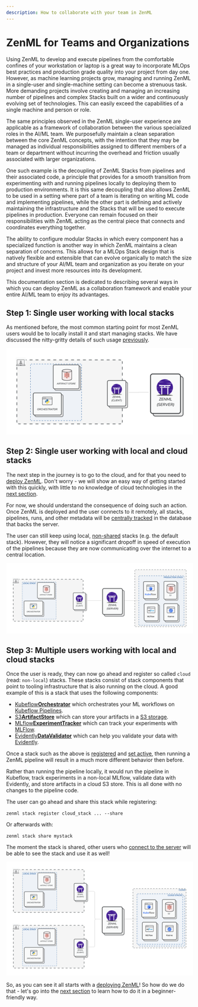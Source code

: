 ```yaml
---
description: How to collaborate with your team in ZenML
---
```


# ZenML for Teams and Organizations

Using ZenML to develop and execute pipelines from the comfortable confines of
your workstation or laptop is a great way to incorporate MLOps best practices
and production grade quality into your project from day one. However, as machine
learning projects grow, managing and running ZenML in a single-user and
single-machine setting can become a strenuous task. More demanding projects
involve creating and managing an increasing number of pipelines and complex
Stacks built on a wider and continuously evolving set of technologies. This can
easily exceed the capabilities of a single machine and person or role.

The same principles observed in the ZenML single-user experience are applicable
as a framework of collaboration between the various specialized roles in the
AI/ML team. We purposefully maintain a clean separation between the core ZenML
concepts, with the intention that they may be managed as individual
responsibilities assigned to different members of a team or department without
incurring the overhead and friction usually associated with larger
organizations.

One such example is the decoupling of ZenML Stacks from pipelines and their
associated code, a principle that provides for a smooth transition from
experimenting with and running pipelines locally to deploying them to production
environments. It is this same decoupling that also allows ZenML to be used
in a setting where part of a team is iterating on writing ML code and
implementing pipelines, while the other part is defining and actively
maintaining the infrastructure and the Stacks that will be used to execute
pipelines in production. Everyone can remain focused on their responsibilities
with ZenML acting as the central piece that connects and coordinates everything
together.

The ability to configure modular Stacks in which every component has a
specialized function is another way in which ZenML maintains a clean separation
of concerns. This allows for a MLOps Stack design that is natively flexible and
extensible that can evolve organically to match the size and structure
of your AI/ML team and organization as you iterate on your project and invest
more resources into its development.

This documentation section is dedicated to describing several ways in which you
can deploy ZenML as a collaboration framework and enable your entire AI/ML team
to enjoy its advantages.

## Step 1: Single user working with local stacks

As mentioned before, the most common starting point for most ZenML users would be
to locally install it and start managing stacks. We have discussed the
nitty-gritty details of such usage [previously](managing-stacks.md).

![Working with local ZenML](../../../book/assets/starter_guide/collaboration/01_local_stack.png)

## Step 2: Single user working with local and cloud stacks

The next step in the journey is to go to the cloud, and for that you need to [deploy ZenML](../../getting-started/deploying-zenml/deploying-zenml.md).
Don't worry - we will show an easy way of getting started with this quickly, with little to no knowledge of cloud technologies in the
[next section](../production-fundamentals/production-fundamentals.md).

For now, we should understand the consequence of doing such an action. Once ZenML is deployed and the user connects to it remotely, all
stacks, pipelines, runs, and other metadata will be [centrally tracked](../../advanced-guide/pipelines/settings.md) in
the database that backs the server.

The user can still keep using local, [non-shared](managing-stacks.md#sharing-stacks-over-a-zenml-server) stacks (e.g. the default stack). However, they will notice a significant dropoff in speed of execution
of the pipelines because they are now communicating over the internet to a central location.

![Single user working with local and cloud stacks](../../../book/assets/starter_guide/collaboration/02_multiple_stacks.png)

## Step 3: Multiple users working with local and cloud stacks

Once the user is ready, they can now go ahead and register so called `cloud` (read: `non-local`) stacks. These stacks consist of
stack components that point to tooling infrastructure that is also running on the cloud. A good example of this is a stack that
uses the following components:

- [Kubeflow**Orchestrator**](../../../book/learning/component-gallery/orchestrators/kubeflow.md) which orchestrates your ML workflows on [Kubeflow Pipelines](https://www.kubeflow.org/docs/components/pipelines/v1/introduction/). 
- [S3**ArtifactStore**](../../../book/learning/component-gallery/artifact-stores/s3.md) which can store your artifacts in a [S3 storage](https://aws.amazon.com/s3/).
- [MLflow**ExperimentTracker**](../../../book/learning/component-gallery/experiment-trackers/mlflow.md) which can track your experiments with [MLFlow](https://mlflow.org/).
- [Evidently**DataValidator**](../../../book/learning/component-gallery/data-validators/evidently.md) which can help you validate your data with [Evidently](https://www.evidentlyai.com/).

Once a stack such as the above is [registered](registering-stacks.md) and [set active](managing-stacks.md#setting-the-local-active-stack), then running a ZenML pipeline will result in a much more different behavior then before.

Rather than running the pipeline locally, it would run the pipeline in Kubeflow, track experiments in a non-local MLflow, validate data with
Evidently, and store artifacts in a cloud S3 store. This is all done with no changes to the pipeline code.

The user can go ahead and share this stack while registering:

```shell
zenml stack register cloud_stack ... --share
```

Or afterwards with:

```shell
zenml stack share mystack
```

The moment the stack is shared, other users who [connect to the server](../production-fundamentals/production-fundamentals.md) will be able to see the
stack and use it as well!

![Multiple users working with local and cloud stacks](../../../book/assets/starter_guide/collaboration/03_multiple_users.png)

So, as you can see it all starts with a [deploying ZenML](../../getting-started/deploying-zenml/deploying-zenml.md)! So how
do we do that - let's go into the [next section](../production-fundamentals/production-fundamentals.md) to learn how to do it in a beginner-friendly way.
